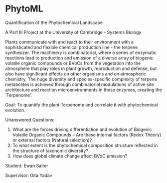 # PhytoML
Quantification of the Phytochemical Landscape

A Part III Project at the University of Cambridge - Systems Biology


Plants communicate with and react to their environment with a sophisticated and flexible chemical production line - the terpene synthesizer. The machinery is combinatorial, where a series of enzymatic reactions lead to production and emission of a diverse array of biogenic volatile organic compounds or BVoCs from the vegetation into the atmosphere that play roles in plant growth, reproduction and defense, but also have significant effects on other organisms and on atmospheric chemistry. The huge diversity and species-specific complexity of terpene metabolites is achieved through combinatorial modulations of active site architecture and reaction microenvironments in these enzymes, creating the ‘Terpenome’. 

Goal: To quantify the plant Terpenome and correlate it with phytochemical evolution. 

Unanswered Questions: 
1.	What are the forces driving differentiation and evolution of Biogenic Volatile Organic Compounds – Are these internal factors (Redox Theory) or external factors (Natural selection)?
2.	To what extent is the phytochemical composition structure reflected in the structure of taxonomic diversity?
3.	How does global climate change affect BVoC emission?


Student: Ewan Salter

Supervisor: Gita Yadav


